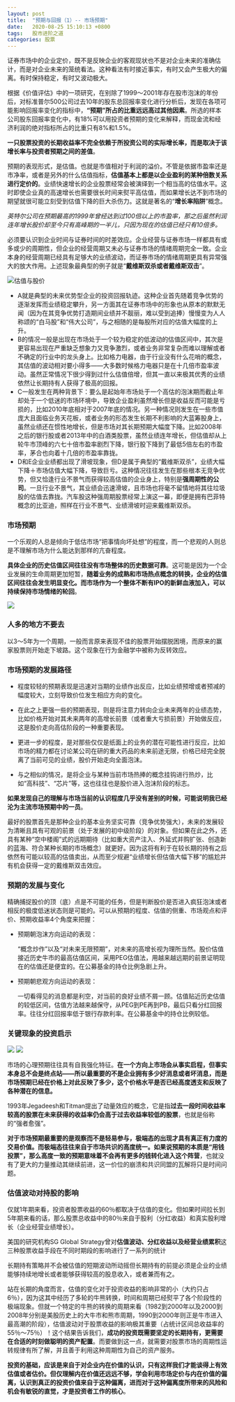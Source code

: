 ```yaml
---
layout: post
title:  "预期与回报（1）-- 市场预期"
date:   2020-08-25 15:10:13 +0800
tags:   股市进阶之道
categories: 股票
---
```


证券市场中的企业定价，既不是反映企业的客观现状也不是对企业未来的准确估计，而是对企业未来的笼统看法。这种看法有时接近事实，有时又会产生极大的偏离。有时保持稳定，有时又波动极大。

根据《价值评估》中的一项研究，在别除了1999～2001年存在股市泡沫的年份后，对标准普尔500公司过去10年的股东总回报率变化进行分析后，发现在各项可能影响回报率变化的指标中，**“预期”所占的比重远远高过其他因素**。所选的样本公司股东回报率变化中，有18%可以用投资者预期的变化来解释，而现金流和经济利润的绝对指标所占的比重只有8%和1.5%。

**一只股票投资的长期收益率不完全依赖于所投资公司的实际增长率，而是取决于该增长率与投资者预期之间的差值**。

预期的表现形式，是估值。也就是市值相对于利润的溢价。不管是依据市盈率还是市净率，或者是另外的什么估值指标，**估值基本上都是以企业盈利的某种倍数关系进行定价的**。业绩快速增长的企业股票经常会被演绎到一个相当高的估值水平。这时即使企业真的高速增长也需要很长时间来熨平高估值，而如果增长达不到市场的期望就很可能立刻受到估值下降的巨大杀伤力。这就是著名的“**增长率陷阱**”概念。

*英特尔公司在预期最高的1999年曾经达到过100倍以上的市盈率，那之后虽然利润连年增长股价却至今只有高峰期的一半儿，只因为现在的估值已经只有10倍多。*

必须要认识到企业时间与证券时间的时差效应。企业经营与证券市场一样都具有或多或少的周期性，但企业的经营周期又未必与证券市场的情绪周期完全一致。企业本身的经营周期已经具有足够大的业绩波动，而证券市场的情绪周期更具有异常强大的放大作用。上述现象最典型的例子就是“**戴维斯双杀或者戴维斯双击**”。

![估值与股价](../pic/20200825.jpg?raw=true)

+ A就是典型的未来优势型企业的投资回报轨迹。这种企业首先随着竞争优势的逐渐发挥而业绩稳定攀升，另一方面其在证券市场中的形象也从原本的默默无闻（因为在其竞争优势打造期间业绩并不靓丽，难以受到追捧）慢慢变为人人称颂的“白马股”和“伟大公司”，与之相随的是每股所对应的估值大幅度的上升。
+ B的情况一般是出现在市场处于一个较为稳定的低波动的估值区间中，其次是更容易出现在严重缺乏想象力又竞争激烈，或者业务非常复杂而难以理解或者不确定的行业中的龙头身上。比如格力电器，由于行业没有什么花哨的概念，其估值的波动相对要小得多——大多数时候格力电器只是在十几倍市盈率波动。虽然正常情况下很少得到过什么估值倍增，但其一直以来极其优秀的业绩依然让长期持有人获得了极高的回报。
+ C一般发生在两种背景下：要么是起始年市场处于一个高估的泡沫期而截止年却处于一个低迷的市场环境中，导致企业盈利虽然增长但是收益反而可能是亏损的，比如2010年底相对于2007年底的情况。另一种情况则发生在一些市值庞大且面临业务天花板，或者业务的形态发生长期不利影响的大蓝筹股身上，虽然业绩还在惯性地增长，但是市场对其长期预期大幅度下降。比如2008年之后的银行股或者2013年中的白酒类股票，虽然业绩连年增长，但估值却从上轮牛市顶峰的六七十倍市盈率剧烈下降，银行股下降到了最低5倍左右的市盈率，茅合也向着十几倍的市盈率靠拢。
+ D和E企业业绩都出现了滑坡现象，但D是属于典型的“戴维斯双杀”，业绩大幅下降＋市场估值大幅下降，导致巨亏。这种情况往往发生在那些根本无竞争优势，但又恰逢行业不景气而获得较高估值的企业身上，特别是**强周期性的公司**。一旦行业不景气，其业绩会迅速滑坡，且市场也将毫不留情地将其往垃圾股的估值去靠拢。汽车股这种强周期股票经常上演这一幕，即便是拥有巴菲特概念的比亚迪，照样在行业不景气、业绩滑坡时迎来戴维斯双杀。

### 市场预期

一个乐观的人总是倾向于低估市场“把事情向坏处想”的程度，而一个悲观的人则总是不理解市场为什么能达到那样的亢奋程度。

**具体企业的历史估值区间往往没有市场整体的历史数据可靠**。这可能是因为一个企业发展的生命周期更加短暂，**随着业务的成熟和市场热点概念的转换，企业的估值区间往往会发生明显变化。而市场作为一个整体不断有IPO的新鲜血液加入，可以持续保持市场情绪的轮回**。


![](../pic/%E5%B8%82%E5%9C%BA%E9%A2%84%E6%9C%9F.jpeg?raw=true)

### 人多的地方不要去

以3～5年为一个周期，一般而言原来表现不佳的股票开始摆脱困境，而原来的赢家股票则开始走下坡路。这个现象在行为金融学中被称为反转效应。

### 市场预期的发展路径

+ 程度较轻的预期表现是迅速对当期的业绩作出反应，比如业绩预增或者预减的幅度较大，立刻导致价位发生相应方向的变化。

* 在此之上更强一些的预期表现，则是将注意力转向企业未来两年的业绩态势，比如价格开始对其未来两年的高增长前景（或者重大亏损前景）开始做反应，这是股价走向高估阶段的一种重要表现。

+ 更进一步的程度，是对那些仅仅是纸面上的业务的潜在可能性进行反应，比如市场的精力都在讨论某公司在研的重大药品的未来前途无限，价格已经完全脱离了当前可见的业绩，股价开始走向全面泡沫。

+ 与之相似的情况，是将企业与某种当前市场热捧的概念挂钩进行热炒，比如“高科技”、“芯片”等，这也往往也是股价进入泡沫阶段的标志。

**如果发现自己的理解与市场当前的认识程度几乎没有差别的时候，可能说明我已经沦为主流市场预期中的一员**。

最好的股票首先是那种企业的基本业务坚实可靠（竞争优势强大），未来的发展较为清晰且具有可观的前景（处于发展的初中级阶段）的对象。但如果在此之外，还具有某种“空中楼阁”式的远期期待（比如重大资产注入、外延式并购扩张、创造新的蓝海、符合某种长期的市场概念）就更好。因为这将有利于在较长期的持有之后依然有可能以较高的估值卖出，从而至少规避“业绩增长但估值大幅下移”的尴尬并有机会获得一定的戴维斯双击效应。

### 预期的发展与变化

精确捕捉股价的顶（底）点是不可能的任务，但是判断股价是否进入疯狂泡沫或者相反的极度低迷状态则是可能的。可以从预期的程度、估值的侧重、市场观点和评价、预期收益率4个角度来把握：

+ 预期朝泡沫方向运动的表现：

  “概念炒作”以及“对未来无限预期”，对未来的高增长视为理所当然。股价估值接近历史牛市的最高估值区间，采用PEG估值法，用越来越远期的前景证明现在的估值还是便宜的。在公募基金的持仓比例急剧上升。

+ 预期朝悲观方向运动的表现：

  一切看得见的消息都是利空，对当前的良好业绩不屑一顾。估值贴近历史估值的较低区间，估值方法越来越保守，从PEG到PE再到PB，最后只看分红回报率。往往分红回报率低于银行存款利率。在公募基金中的持仓比例较低。


### 关键现象的投资启示

![](../pic/00138.jpeg?raw=true)
![](../pic/00139.jpeg?raw=true)

市场的心理预期往往具有自我强化特征。**在一个方向上市场会从事实启程，但事实本身总不会是终点站——所以最重要的不是企业拥有多少好消息或者坏消息，而是市场预期已经在价格上对此反映了多少，这个价格水平是否已经高度透支和反映了各种潜在的信息。**

1993年Jegadeesh和Titman提出了动量效应的概念，它是指**过去一段时间收益率较高的股票在未来获得的收益率仍会高于过去收益率较低的股票**，也就是俗称的“强者愈强”。

**对于市场预期最重要的是观察而不是轻易参与，极端态的出现才具有真正有力度的交易价值。而极端态往往来自于市场共识的高度统一。**如果说预期的本质是“用钱投票”，那么**高度一致的预期意味着不会再有更多的钱转化进入这个阵营**，也就没有了更大的力量推动其继续前进，这一价位的崩溃和共识同盟的瓦解将只是时间问题。

### 估值波动对持股的影响

仅就1年期来看，投资者股票收益的60％都取决于估值的变化。但如果时间拉长到5年期来看的话，那么股票总收益中的80％来自于股利（分红收益）和真实股利增长（企业经营业绩增长）。

美国的研究机构SG Global Strategy曾对**估值波动、分红收益以及经营业绩累积**这三种股票收益手段在不同时期段的影响进行了一系列的统计

长期持有策略并不会被估值的短期波动所动摇但长期持有的前提必须是企业的业绩能够持续地增长或者能够获得较高的股息收入，或者兼而有之。

站在长期的角度而言，估值的变化对于投资收益的影响非常的小（大约只占6％），因为这其中经历了多轮的牛熊转换，时间和周期已经熨平了各个阶段性的极端现象。但就一个特定的牛熊的转换的周期来看（1982到2000年以及2000到2008年分别是美股历史上的大牛市和熊市周期，1990到2000年则正是牛市进入最高潮的阶段），估值波动对于股票收益的影响极其重要（占统计区间总收益率的55％～75％）！这个结果告诉我们，**成功的投资既需要坚定的长期持有，更需要在合适的时刻做聪明的资产配置**。而要做到这一点，就需要对股票市场的周期性运转规律有所了解，并且善于利用这种周期性为自己的资产服务。

**投资的基础，应该是来自于对企业内在价值的认识，只有这样我们才能谈得上有效估值或者估价。但仅理解内在价值还远远不够，学会利用市场定价与内在价值的偏离，认识到真正的投资价值来自于这种偏离，进而对于这种偏离度所带来的风险和机会有敏锐的直觉，才是投资者工作的核心**。